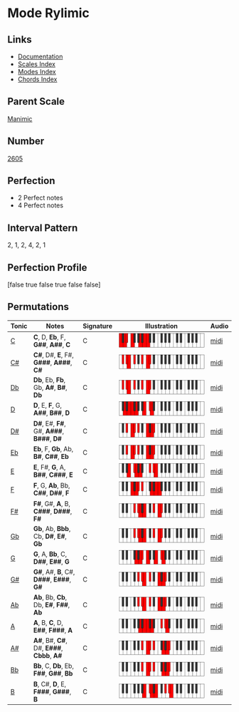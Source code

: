 # Mode Rylimic

## Links

- [Documentation](index.md)
- [Scales Index](Scales.md)
- [Modes Index](Modes.md)
- [Chords Index](Chords.md)

## Parent Scale

[Manimic](ScaleManimic.md)

## Number

[2605](https://ianring.com/musictheory/scales/2605)

## Perfection

- 2 Perfect notes
- 4 Perfect notes

## Interval Pattern

2, 1, 2, 4, 2, 1

## Perfection Profile

[false true false true false false]

## Permutations

| Tonic | Notes | Signature | Illustration | Audio |
|-------|-------|-----------|--------------|-------|
| [C](ModeCNaturalRylimic.md) | **C**, D, **Eb**, F, **G##**, **A##**, **C** | C | ![CNaturalRylimic](ModeCNaturalRylimic.png) | [midi](https://github.com/edipermadi/music/blob/main/docs/ModeCNaturalRylimic.mid?raw=true) |
| [C#](ModeCSharpRylimic.md) | **C#**, D#, **E**, F#, **G###**, **A###**, **C#** | C | ![CSharpRylimic](ModeCSharpRylimic.png) | [midi](https://github.com/edipermadi/music/blob/main/docs/ModeCSharpRylimic.mid?raw=true) |
| [Db](ModeDFlatRylimic.md) | **Db**, Eb, **Fb**, Gb, **A#**, **B#**, **Db** | C | ![DFlatRylimic](ModeDFlatRylimic.png) | [midi](https://github.com/edipermadi/music/blob/main/docs/ModeDFlatRylimic.mid?raw=true) |
| [D](ModeDNaturalRylimic.md) | **D**, E, **F**, G, **A##**, **B##**, **D** | C | ![DNaturalRylimic](ModeDNaturalRylimic.png) | [midi](https://github.com/edipermadi/music/blob/main/docs/ModeDNaturalRylimic.mid?raw=true) |
| [D#](ModeDSharpRylimic.md) | **D#**, E#, **F#**, G#, **A###**, **B###**, **D#** | C | ![DSharpRylimic](ModeDSharpRylimic.png) | [midi](https://github.com/edipermadi/music/blob/main/docs/ModeDSharpRylimic.mid?raw=true) |
| [Eb](ModeEFlatRylimic.md) | **Eb**, F, **Gb**, Ab, **B#**, **C##**, **Eb** | C | ![EFlatRylimic](ModeEFlatRylimic.png) | [midi](https://github.com/edipermadi/music/blob/main/docs/ModeEFlatRylimic.mid?raw=true) |
| [E](ModeENaturalRylimic.md) | **E**, F#, **G**, A, **B##**, **C###**, **E** | C | ![ENaturalRylimic](ModeENaturalRylimic.png) | [midi](https://github.com/edipermadi/music/blob/main/docs/ModeENaturalRylimic.mid?raw=true) |
| [F](ModeFNaturalRylimic.md) | **F**, G, **Ab**, Bb, **C##**, **D##**, **F** | C | ![FNaturalRylimic](ModeFNaturalRylimic.png) | [midi](https://github.com/edipermadi/music/blob/main/docs/ModeFNaturalRylimic.mid?raw=true) |
| [F#](ModeFSharpRylimic.md) | **F#**, G#, **A**, B, **C###**, **D###**, **F#** | C | ![FSharpRylimic](ModeFSharpRylimic.png) | [midi](https://github.com/edipermadi/music/blob/main/docs/ModeFSharpRylimic.mid?raw=true) |
| [Gb](ModeGFlatRylimic.md) | **Gb**, Ab, **Bbb**, Cb, **D#**, **E#**, **Gb** | C | ![GFlatRylimic](ModeGFlatRylimic.png) | [midi](https://github.com/edipermadi/music/blob/main/docs/ModeGFlatRylimic.mid?raw=true) |
| [G](ModeGNaturalRylimic.md) | **G**, A, **Bb**, C, **D##**, **E##**, **G** | C | ![GNaturalRylimic](ModeGNaturalRylimic.png) | [midi](https://github.com/edipermadi/music/blob/main/docs/ModeGNaturalRylimic.mid?raw=true) |
| [G#](ModeGSharpRylimic.md) | **G#**, A#, **B**, C#, **D###**, **E###**, **G#** | C | ![GSharpRylimic](ModeGSharpRylimic.png) | [midi](https://github.com/edipermadi/music/blob/main/docs/ModeGSharpRylimic.mid?raw=true) |
| [Ab](ModeAFlatRylimic.md) | **Ab**, Bb, **Cb**, Db, **E#**, **F##**, **Ab** | C | ![AFlatRylimic](ModeAFlatRylimic.png) | [midi](https://github.com/edipermadi/music/blob/main/docs/ModeAFlatRylimic.mid?raw=true) |
| [A](ModeANaturalRylimic.md) | **A**, B, **C**, D, **E##**, **F###**, **A** | C | ![ANaturalRylimic](ModeANaturalRylimic.png) | [midi](https://github.com/edipermadi/music/blob/main/docs/ModeANaturalRylimic.mid?raw=true) |
| [A#](ModeASharpRylimic.md) | **A#**, B#, **C#**, D#, **E###**, **Cbbb**, **A#** | C | ![ASharpRylimic](ModeASharpRylimic.png) | [midi](https://github.com/edipermadi/music/blob/main/docs/ModeASharpRylimic.mid?raw=true) |
| [Bb](ModeBFlatRylimic.md) | **Bb**, C, **Db**, Eb, **F##**, **G##**, **Bb** | C | ![BFlatRylimic](ModeBFlatRylimic.png) | [midi](https://github.com/edipermadi/music/blob/main/docs/ModeBFlatRylimic.mid?raw=true) |
| [B](ModeBNaturalRylimic.md) | **B**, C#, **D**, E, **F###**, **G###**, **B** | C | ![BNaturalRylimic](ModeBNaturalRylimic.png) | [midi](https://github.com/edipermadi/music/blob/main/docs/ModeBNaturalRylimic.mid?raw=true) |
